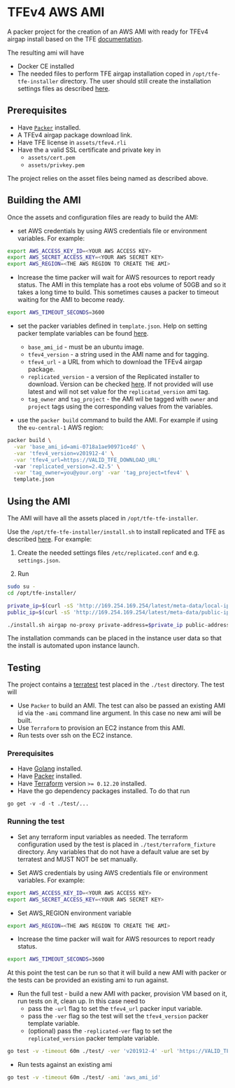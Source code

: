 # TFEv4 AWS AMI

A packer project for the creation of an AWS AMI with ready for TFEv4 airgap install based on the TFE [documentation](https://www.terraform.io/docs/enterprise/install/automating-the-installer.html).

The resulting ami will have 
 - Docker CE installed 
 - The needed files to perform TFE airgap installation coped in `/opt/tfe-tfe-installer` directory. The user should still create the installation settings files as described [here](https://www.terraform.io/docs/enterprise/install/automating-the-installer.html).

## Prerequisites

* Have [`Packer`](https://packer.io/downloads.html) installed.
* A TFEv4 airgap package download link.
* Have TFE license in `assets/tfev4.rli`
* Have the a valid SSL certificate and private key in
  * `assets/cert.pem`
  * `assets/privkey.pem`

The project relies on the asset files being named as described above.

## Building the AMI

Once the assets and configuration files are ready to build the AMI:

- set AWS credentials by using AWS credentials file or environment variables. For example:

```bash
export AWS_ACCESS_KEY_ID=<YOUR AWS ACCESS KEY>
export AWS_SECRET_ACCESS_KEY=<YOUR AWS SECRET KEY>
export AWS_REGION=<THE AWS REGION TO CREATE THE AMI>
```
- Increase the time packer will wait for AWS resources to report ready status. The AMI in this template has a root ebs volume of 50GB and so it takes a long time to build. This sometimes causes a packer to timeout waiting for the AMI to become ready.

```bash
export AWS_TIMEOUT_SECONDS=3600
```

- set the packer variables defined in `template.json`. Help on setting packer template variables can be found [here](https://packer.io/docs/templates/user-variables.html).
  - `base_ami_id` - must be an ubuntu image.
  - `tfev4_version` - a string used in the AMI name and for tagging.
  - `tfev4_url` - a URL from which to download the TFEv4 airgap package.
  - `replicated_version` - a version of the Replicated installer to download. Version can be checked [here](https://release-notes.replicated.com/). If not provided will use latest and will not set value for the `replicatad_version` ami tag.
  - `tag_owner` and `tag_project` - the AMI wil be tagged with `owner` and `project` tags using the corresponding values from the variables.

- use the `packer build` command to build the AMI. For example if using the `eu-central-1` AWS region:

```bash
packer build \
  -var 'base_ami_id=ami-0718a1ae90971ce4d' \
  -var 'tfev4_version=v201912-4' \
  -var 'tfev4_url=https://VALID_TFE_DOWNLOAD_URL'
  -var 'replicated_version=2.42.5' \
  -var 'tag_owner=you@your.org' -var 'tag_project=tfev4' \
  template.json
```

## Using the AMI

The AMI will have all the assets placed in `/opt/tfe-tfe-installer`.

Use the `/opt/tfe-tfe-installer/install.sh` to install replicated and TFE as described [here](https://www.terraform.io/docs/enterprise/install/automating-the-installer.html). For example:

1. Create the needed settings files `/etc/replicated.conf` and e.g. `settings.json`.

2. Run

```bash
sudo su -
cd /opt/tfe-installer/

private_ip=$(curl -sS 'http://169.254.169.254/latest/meta-data/local-ipv4')
public_ip=$(curl -sS 'http://169.254.169.254/latest/meta-data/public-ipv4')

./install.sh airgap no-proxy private-address=$private_ip public-address=$public_ip
```

The installation commands can be placed in the instance user data so that the install is automated upon instance launch.

## Testing

The project contains a [terratest](https://github.com/gruntwork-io/terratest) test placed in the `./test` directory. The test will

- Use `Packer` to build an AMI. The test can also be passed an existing AMI id via the `-ami` command line argument. In this case no new ami will be built.
- Use `Terraform` to provision an EC2 instance from this AMI.
- Run tests over ssh on the EC2 instance.

### Prerequisites 

- Have [Golang](https://golang.org/dl/) installed.
- Have [Packer](https://packer.io/downloads.html) installed.
- Have [Terraform](https://www.terraform.io/downloads.html) version `>= 0.12.20` installed.
- Have the go dependency packages installed. To do that run 

```
go get -v -d -t ./test/...
```

### Running the test

- Set any terraform input variables as needed. The terraform configuration used by the test is placed in `./test/terraform_fixture` directory. Any variables that do not have a default value are set by terratest and MUST NOT be set manually.

- Set AWS credentials by using AWS credentials file or environment variables. For example:

```bash
export AWS_ACCESS_KEY_ID=<YOUR AWS ACCESS KEY>
export AWS_SECRET_ACCESS_KEY=<YOUR AWS SECRET KEY>
```

- Set AWS_REGION environment variable

```bash
export AWS_REGION=<THE AWS REGION TO CREATE THE AMI>
```

- Increase the time packer will wait for AWS resources to report ready status. 

```bash
export AWS_TIMEOUT_SECONDS=3600
```

At this point the test can be run so that it will build a new AMI with packer or the tests can be provided an existing ami to run against.

- Run the full test - build a new AMI with packer, provision VM based on it, run tests on it, clean up. In this case need to
  - pass the `-url` flag to set the `tfev4_url` packer input variable.
  - pass the `-ver` flag so the test will set the `tfev4_version` packer template variable.
  - (optional) pass the `-replicated-ver` flag to set the `replicated_version` packer template variable.

```bash
go test -v -timeout 60m ./test/ -ver 'v201912-4' -url 'https://VALID_TFE_DOWNLOAD_URL'
```

- Run tests against an existing ami
  
```bash
go test -v -timeout 60m ./test/ -ami 'aws_ami_id'
```
